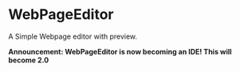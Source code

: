 # WebPageEditor
A Simple Webpage editor with preview.


**Announcement: WebPageEditor is now becoming an IDE! This will become 2.0**

